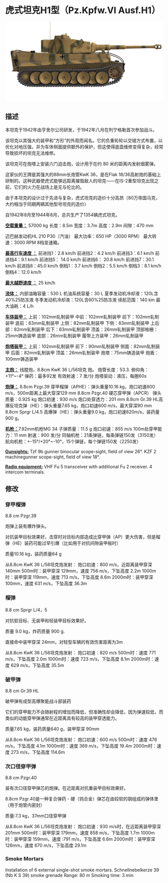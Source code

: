 # 虎式坦克H1型（Pz.Kpfw.VI Ausf.H1）

![_pzvi-h1](../images/_pzvi-h1.png)

## 描述

本坦克于1942年由亨舍尔公司研发，于1942年八月在列宁格勒首次参加战斗。

该坦克以其强大的装甲和“方形”的外观而闻名。它的负重轮轮以交错方式布置，以优化对地压强，并为车体侧面提供额外的保护，但这使得底盘维修变得复杂，经常导致损坏的坦克无法维修。

该坦克可在炮塔上安装六门迫击炮，设计用于在约 80 米的距离内发射烟雾弹。

这家伙的王牌是其强大的88mm长炮管KwK 36，是在Flak 18/36高射炮的基础上研制的。这种武器使虎式能够远距离摧毁敌人的坦克——在IS-2重型坦克出现之前，它们的火力在战场上是无与伦比的。

由于本坦克的设计过于先进与复杂，虎式坦克的造价十分高昂（80万帝国马克，大约相当于同期两辆其他型号坦克的造价）

自1942年8月至1944年8月，总共生产了1354辆虎式坦克。

<b><u>空载重量：</u></b> 57000 kg
长度：8.5m
宽度：3.7m
高度：2.9m
间隙：470 mm

迈巴赫发动机HL 210 P30（汽油）
最大功率：650 HP（3000 RPM）
最大转速：3000 RPM
8档变速箱。

<b><u>最高行车速度 ：</u></b>
前进挡1：2.8 km/h
前进挡2：4.2 km/h
前进挡3：6.1 km/h
前进挡4：9.1 km/h
前进挡5： 14.0 km/h
前进挡6： 20.8 km/h
前进挡7：30.1 km/h
前进挡8：45.0 km/h
倒档1：3.7 km/h
倒档2：5.5 km/h
倒档3：8.1 km/h
倒档4：12.0 km/h

<b><u>最大越野速度 ：</u></b> 25 km/h

<b><u>流体：</u></b>
内部油箱容量：530 L
机油系统容量：30 L
夏季发动机冷却液：120L含40%25防冻液
冬季发动机冷却液：120L含60%25防冻液
续航范围：140 km
最大油耗：4 L/h

<b><u>车体装甲：</u></b>
上前：102mm轧制装甲
中前：102mm轧制装甲
前下：102mm轧制装甲
底前：63mm轧制装甲
上侧：82mm轧制装甲
下侧：63mm轧制装甲
上后部：82mm轧制装甲
后下：63mm轧制装甲
顶盖：26mm轧制装甲
顶部格栅：25mm铸造装甲
底部：26mm轧制装甲
履带上方装甲：26mm轧制装甲

<b><u>炮塔装甲：</u></b>
上前：102mm轧制装甲
前下：90mm轧制装甲
侧面：82mm轧制装甲
后面：82mm轧制装甲
顶盖：26mm轧制装甲
炮塔：75mm铸造装甲
炮盾：100mm铸造装甲

<b><u>主炮：</u></b> 线膛炮，8.8cm KwK 36 L/56坦克 炮。
炮管长度：53.3.
俯仰角：+11°~-4°
弹药：最多92发
有效射速：7 发/分
炮塔驱动：液压，每圈60s

<b><u>炮弹：</u></b>
8.8cm Pzgr.39 穿甲榴弹（APHE）：弹头重量10.16 kg，炮口初速800 m/s，500m距离上最大穿深129 mm
8.8cm Pzgr.40 硬芯穿甲弹（APCR） 弹头质量：0.925 kg 炮口初速：930 m/s 炮口处穿透力：201 mm
8.8cm Gr.39 HL高爆反坦克弹（HE）：弹头重量7.65 kg，炮口初速600 m/s，最大穿深90 mm
8.8cm Sprgr L/4.5 高爆弹（HE）：弹头重量9.0 kg，炮口初速820m/s，装药量900 g。

<b><u>机枪：</u></b>7.92mm机枪MG 34
子弹质量：11.5 g
炮口初速：855 m/s
100m处穿甲能力：11 mm
射速：900 发/分
同轴机枪：21条弹链，每条弹链150发（3150发）
航向机枪：+-15°/+20°~-10°，15个弹链，每个弹链150发（2250发）

<b><u>Gunsights:</u></b>
Tzf 9b gunner binocular scope-sight, field of view 26°.
KZF 2 machinegunner scope-sight, field of view 18°.

<b><u>Radio equipment:</u></b>
VHF Fu 5 transceiver with additional Fu 2 receiver.
4 intercom terminals.


## 修改


### 穿甲榴弹

8.8 cm Pzgr.39

炮弹上装有爆炸弹头。

对抗装甲目标效果好。击穿时对目标内部造成比穿甲弹（AP）更大伤害，但是榴弹（HE）装药可能过早引爆（比如用于对抗间隙装甲板时）

质量10.16 kg，装药质量64 g

从8.8cm KwK 36 L/56坦克炮发射：
炮口初速：800 m/s，近距离装甲穿深 140mm
500m时：装甲穿深 129mm，速度 756 m/s，下坠高度 2.2m
1000m时：装甲穿深 119mm，速度 713 m/s，下坠高度 8.6m
2000m时：装甲穿深 100mm，速度 631 m/s，下坠高度 36.3m

### 榴弹

8.8 cm Sprgr L/4，5

对抗软目标、无装甲和轻装甲目标效果好。

质量 9.0 kg，炸药质量 900 g.

直接命中装甲穿深 24mm，对轻型车辆的有效伤害距离为3m

从8.8cm KwK 36 L/56坦克炮发射：
炮口初速：820 m/s
500m时：速度 771 m/s，下坠高度 2.0m
1000m时：速度 723 m/s，下坠高度 8.1m
2000m时：速度 629 m/s，下坠高度 35.5m

### 破甲弹

8.8 cm Gr.39 HL

破甲弹有成型高爆聚能战斗部装药

它们的穿甲能力不会随射程的增加而降低，但准确性却会降低，因为弹速较低，而类似的动能穿甲弹通常在近距离具有较高的装甲穿透能力。

质量7.65 kg，装药质量640 g，装甲穿深 90mm

从8.8cm KwK 36 L/56坦克炮发射：
炮口初速：600 m/s
500m时：速度 476 m/s，下坠高度 4.1m
1000m时：速度 369 m/s，下坠高度 19.4m
2000m时：速度 273 m/s，下坠高度 114.6m﻿

### 次口径穿甲弹

8.8 cm Pzgr.40

装有次口径穿甲弹芯的炮弹。在近距离对抗重装甲目标效果好。

8.8cm Pzgr.40是一种复合弹药 - 硬（钨合金）弹芯在由较软的钢组成的弹体里（用于炮管内密封）

质量:7.3 kg，37mm口径穿甲弹

从8.8cm KwK 36 L/56坦克炮发射：
炮口初速：930 m/s时，在近距离装甲穿深 201mm
500m时：装甲穿深 179mm，速度 858 m/s，下坠高度 1.7m
1000m时：装甲穿深 159mm，速度 :791 m/s，下坠高度 6.6m
2000m时：装甲穿深 126mm，速度 670 m/s，下坠高度 29.1m

### Smoke Mortars

Installation of 6 external single-shot smoke mortars.
Schnellnebelkerze 39 (Nb K S 39) smoke grenade
Range: 80 m
Smoking time: 3 min